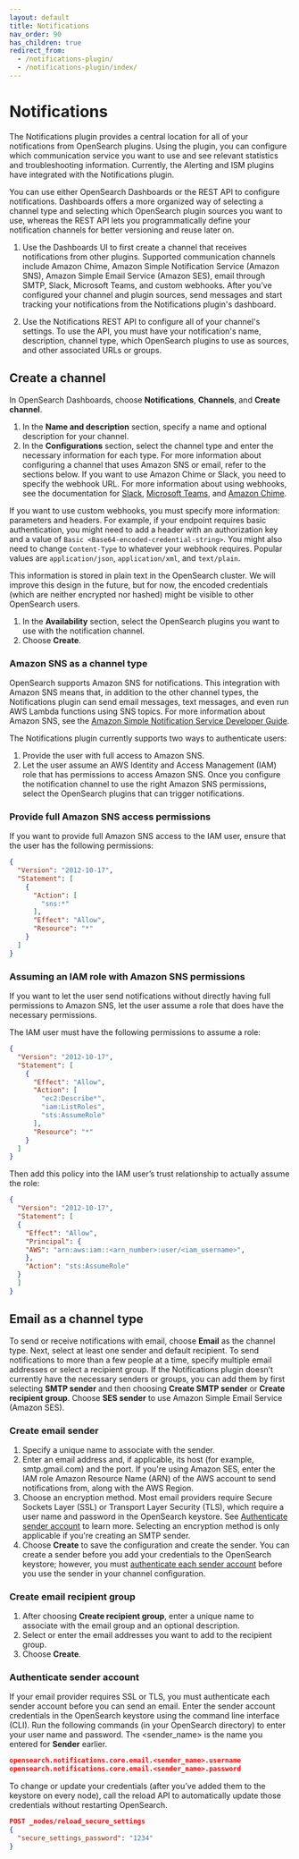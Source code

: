 ```yaml
---
layout: default
title: Notifications
nav_order: 90
has_children: true
redirect_from:
  - /notifications-plugin/
  - /notifications-plugin/index/
---
```


# Notifications

The Notifications plugin provides a central location for all of your notifications from OpenSearch plugins. Using the plugin, you can configure which communication service you want to use and see relevant statistics and troubleshooting information. Currently, the Alerting and ISM plugins have integrated with the Notifications plugin.

You can use either OpenSearch Dashboards or the REST API to configure notifications. Dashboards offers a more organized way of selecting a channel type and selecting which OpenSearch plugin sources you want to use, whereas the REST API lets you programmatically define your notification channels for better versioning and reuse later on.

1. Use the Dashboards UI to first create a channel that receives notifications from other plugins. Supported communication channels include Amazon Chime, Amazon Simple Notification Service (Amazon SNS), Amazon Simple Email Service (Amazon SES), email through SMTP, Slack, Microsoft Teams, and custom webhooks. After you’ve configured your channel and plugin sources, send messages and start tracking your notifications from the Notifications plugin's dashboard.

2. Use the Notifications REST API to configure all of your channel's settings. To use the API, you must have your notification's name, description, channel type, which OpenSearch plugins to use as sources, and other associated URLs or groups.

## Create a channel

In OpenSearch Dashboards, choose **Notifications**, **Channels**, and **Create channel**.

1. In the **Name and description** section, specify a name and optional description for your channel.
2. In the **Configurations** section, select the channel type and enter the necessary information for each type. For more information about configuring a channel that uses Amazon SNS or email, refer to the sections below. If you want to use Amazon Chime or Slack, you need to specify the webhook URL. For more information about using webhooks, see the documentation for [Slack](https://api.slack.com/messaging/webhooks), [Microsoft Teams](https://learn.microsoft.com/en-us/microsoftteams/platform/webhooks-and-connectors/what-are-webhooks-and-connectors), and [Amazon Chime](https://docs.aws.amazon.com/chime/latest/ug/webhooks.html).

If you want to use custom webhooks, you must specify more information: parameters and headers. For example, if your endpoint requires basic authentication, you might need to add a header with an authorization key and a value of `Basic <Base64-encoded-credential-string>`. You might also need to change `Content-Type` to whatever your webhook requires. Popular values are `application/json`, `application/xml`, and `text/plain`.

This information is stored in plain text in the OpenSearch cluster. We will improve this design in the future, but for now, the encoded credentials (which are neither encrypted nor hashed) might be visible to other OpenSearch users.

1. In the **Availability** section, select the OpenSearch plugins you want to use with the notification channel.
2. Choose **Create**.

### Amazon SNS as a channel type

OpenSearch supports Amazon SNS for notifications. This integration with Amazon SNS means that, in addition to the other channel types, the Notifications plugin can send email messages, text messages, and even run AWS Lambda functions using SNS topics. For more information about Amazon SNS, see the [Amazon Simple Notification Service Developer Guide](https://docs.aws.amazon.com/sns/latest/dg/welcome.html).

The Notifications plugin currently supports two ways to authenticate users:

1. Provide the user with full access to Amazon SNS.
2. Let the user assume an AWS Identity and Access Management (IAM) role that has permissions to access Amazon SNS. Once you configure the notification channel to use the right Amazon SNS permissions, select the OpenSearch plugins that can trigger notifications.

### Provide full Amazon SNS access permissions

If you want to provide full Amazon SNS access to the IAM user, ensure that the user has the following permissions:

```json
{
  "Version": "2012-10-17",
  "Statement": [
    {
      "Action": [
        "sns:*"
      ],
      "Effect": "Allow",
      "Resource": "*"
    }
  ]
}
```

### Assuming an IAM role with Amazon SNS permissions

If you want to let the user send notifications without directly having full permissions to Amazon SNS, let the user assume a role that does have the necessary permissions.

The IAM user must have the following permissions to assume a role:

```json
{
  "Version": "2012-10-17",
  "Statement": [
    {
      "Effect": "Allow",
      "Action": [
        "ec2:Describe*",
        "iam:ListRoles",
        "sts:AssumeRole"
      ],
      "Resource": "*"
    }
  ]
}
```

Then add this policy into the IAM user’s trust relationship to actually assume the role:

```json
{
  "Version": "2012-10-17",
  "Statement": [
  {
    "Effect": "Allow",
    "Principal": {
    "AWS": "arn:aws:iam::<arn_number>:user/<iam_username>",
    },
    "Action": "sts:AssumeRole"
  }
  ]
}
```


## Email as a channel type

To send or receive notifications with email, choose **Email** as the channel type. Next, select at least one sender and default recipient. To send notifications to more than a few people at a time, specify multiple email addresses or select a recipient group. If the Notifications plugin doesn’t currently have the necessary senders or groups, you can add them by first selecting **SMTP sender** and then choosing **Create SMTP sender** or **Create recipient group**. Choose **SES sender** to use Amazon Simple Email Service (Amazon SES).

### Create email sender

1. Specify a unique name to associate with the sender.
2. Enter an email address and, if applicable, its host (for example, smtp.gmail.com) and the port. If you're using Amazon SES, enter the IAM role Amazon Resource Name (ARN) of the AWS account to send notifications from, along with the AWS Region.
3. Choose an encryption method. Most email providers require Secure Sockets Layer (SSL) or Transport Layer Security (TLS), which require a user name and password in the OpenSearch keystore. See [Authenticate sender account](#authenticate-sender-account) to learn more. Selecting an encryption method is only applicable if you're creating an SMTP sender.
4. Choose **Create** to save the configuration and create the sender. You can create a sender before you add your credentials to the OpenSearch keystore; however, you must [authenticate each sender account](#authenticate-sender-account) before you use the sender in your channel configuration.

### Create email recipient group

1. After choosing **Create recipient group**, enter a unique name to associate with the email group and an optional description.
2. Select or enter the email addresses you want to add to the recipient group.
3. Choose **Create**.

### Authenticate sender account

If your email provider requires SSL or TLS, you must authenticate each sender account before you can send an email. Enter the sender account credentials in the OpenSearch keystore using the command line interface (CLI). Run the following commands (in your OpenSearch directory) to enter your user name and password. The &lt;sender_name&gt; is the name you entered for **Sender** earlier.

```json
opensearch.notifications.core.email.<sender_name>.username
opensearch.notifications.core.email.<sender_name>.password
```

To change or update your credentials (after you’ve added them to the keystore on every node), call the reload API to automatically update those credentials without restarting OpenSearch.

```json
POST _nodes/reload_secure_settings
{
  "secure_settings_password": "1234"
}
```
